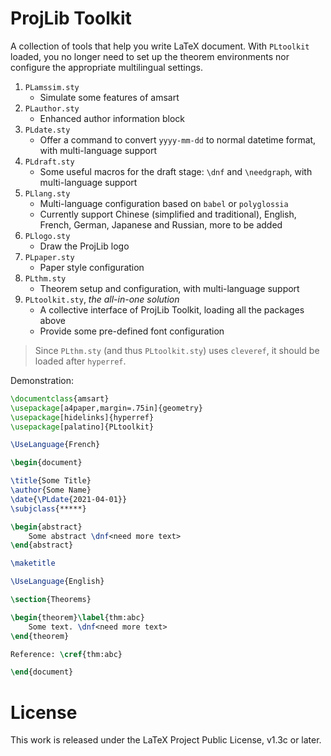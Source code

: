 <!-- Copyright (C) 2021 by Jinwen XU -->

# ProjLib Toolkit

A collection of tools that help you write LaTeX document. With `PLtoolkit` loaded, you no longer need to set up the theorem environments nor configure the appropriate multilingual settings.

1. `PLamssim.sty`
    - Simulate some features of amsart
1. `PLauthor.sty`
    - Enhanced author information block
1. `PLdate.sty`
    - Offer a command to convert `yyyy-mm-dd` to normal datetime format, with multi-language support
1. `PLdraft.sty`
    - Some useful macros for the draft stage: `\dnf` and `\needgraph`, with multi-language support
1. `PLlang.sty`
    - Multi-language configuration based on `babel` or `polyglossia`
    - Currently support Chinese (simplified and traditional), English, French, German, Japanese and Russian, more to be added
1. `PLlogo.sty`
    - Draw the ProjLib logo
1. `PLpaper.sty`
    - Paper style configuration
1. `PLthm.sty`
    - Theorem setup and configuration, with multi-language support
1. `PLtoolkit.sty`, *the all-in-one solution*
    - A collective interface of ProjLib Toolkit, loading all the packages above
    - Provide some pre-defined font configuration

> Since `PLthm.sty` (and thus `PLtoolkit.sty`) uses `cleveref`, it should be loaded after `hyperref`.

Demonstration:
```latex
\documentclass{amsart}
\usepackage[a4paper,margin=.75in]{geometry}
\usepackage[hidelinks]{hyperref}
\usepackage[palatino]{PLtoolkit}

\UseLanguage{French}

\begin{document}

\title{Some Title}
\author{Some Name}
\date{\PLdate{2021-04-01}}
\subjclass{*****}

\begin{abstract}
    Some abstract \dnf<need more text>
\end{abstract}

\maketitle

\UseLanguage{English}

\section{Theorems}

\begin{theorem}\label{thm:abc}
    Some text. \dnf<need more text>
\end{theorem}

Reference: \cref{thm:abc}

\end{document}
```

# License

This work is released under the LaTeX Project Public License, v1.3c or later.
